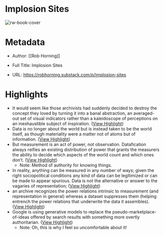 # Implosion Sites

![rw-book-cover](https://substackcdn.com/image/fetch/f_auto,q_auto:good,fl_progressive:steep/https%3A%2F%2Fsubstack-post-media.s3.amazonaws.com%2Fpublic%2Fimages%2F8bc4a9bf-e81a-4954-a84b-e43371d6161a_765x454.png)

# Metadata
- Author: [[Rob Horning]]
- Full Title: Implosion Sites

- URL: https://robhorning.substack.com/p/implosion-sites

# Highlights
- It would seem like those archivists had suddenly decided to destroy the concept they loved by turning it into a banal abstraction, an averaged-out set of visual indicators rather than a kaleidoscope of perceptions on an inexhaustible subject of inspiration. ([View Highlight](https://read.readwise.io/read/01hz9q5s6da8azpnjxb8wy1ays))
- Data is no longer about the world but is instead taken to be the world itself, as though materiality were a matter not of atoms but of information. ([View Highlight](https://read.readwise.io/read/01hz9q4srf14fma1tse2qd6hgw))
- But measurement is an act of power, not observation. Datafication always reifies an existing distribution of power that grants the measurers the ability to decide which aspects of the world count and which ones don’t. ([View Highlight](https://read.readwise.io/read/01hz9q8vw31mws4etx9rq0907m))
    - Note: Method of authority for knowing things.
- In reality, anything can be measured in any number of ways; given the right sociopolitical conditions any kind of data can be legitimized or can be made to appear spurious. Data is not the alternative or answer to the vagaries of representation; ([View Highlight](https://read.readwise.io/read/01hz9qa689gftcagqmz5q88g90))
- an archive recognizes the power relations intrinsic to measurement (and representation in general) whereas a dataset suppresses them (helping entrench the power relations that underwrite the data it assembles). ([View Highlight](https://read.readwise.io/read/01hz9qav8xpevv108psk8xrv0g))
- Google is using generative models to replace the pseudo-marketplace-of-ideas offered by search results with something more overtly authoritarian. ([View Highlight](https://read.readwise.io/read/01hz9qcyc0dycfbbjnsv87wdf4))
    - Note: Oh, this is why I feel so uncomfortable about it!
